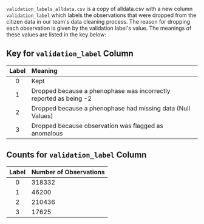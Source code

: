 `validation_labels_alldata.csv` is a copy of alldata.csv with a new column `validation_label` which labels the observations that were dropped from the citizen data in our team's data cleaning process. The reason for dropping each observation is given by the validation label's value. The meanings of these values are listed in the key below:

## Key for `validation_label` Column

| Label | Meaning |
| :----: | :----- |
| 0      | Kept   |
| 1      | Dropped because a phenophase was incorrectly reported as being -2 |
| 2      | Dropped because a phenophase had missing data (Null Values) |
| 3      | Dropped because observation was flagged as anomalous |

## Counts for `validation_label` Column

| Label | Number of Observations |
| :----: | :----- |
| 0      | 318332 |
| 1      | 46200 |
| 2      | 210436 |
| 3      | 17625 |